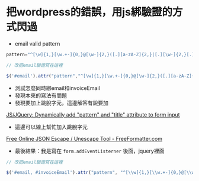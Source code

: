# 把wordpress的錯誤，用js綁驗證的方式閃過

- email valid pattern

```jsx
pattern="^[\w]{1,}[\w.+-]{0,}@[\w-]{2,}([.][a-zA-Z]{2,}|[.][\w-]{2,}[.][a-zA-Z]{2,})$"
```

```jsx
// 改把email驗證寫在這裡

$('#email').attr("pattern","^[\w]{1,}[\w.+-]{0,}@[\w-]{2,}([.][a-zA-Z]{2,}|[.][\w-]{2,}[.][a-zA-Z]{2,})$")
```

- 測試怎麼同時綁email和invoiceEmail
- 發現本來的寫法有問題
- 發現要加上跳脫字元，這邊解答有說要加

[JS/JQuery: Dynamically add "pattern" and "title" attribute to form input](https://stackoverflow.com/questions/20447467/js-jquery-dynamically-add-pattern-and-title-attribute-to-form-input)

- 這邊可以線上幫忙加入跳脫字元

[Free Online JSON Escape / Unescape Tool - FreeFormatter.com](https://www.freeformatter.com/json-escape.html#ad-output)

- 最後結果：我是寫在 `form.addEventListerner` 後面，jquery裡面

```jsx
// 改把email驗證寫在這裡

$('#email, #invoiceEmail').attr("pattern", "^[\\w]{1,}[\\w.+-]{0,}@[\\w-]{2,}([.][a-zA-Z]{2,}|[.][\\w-]{2,}[.][a-zA-Z]{2,})$")
```

